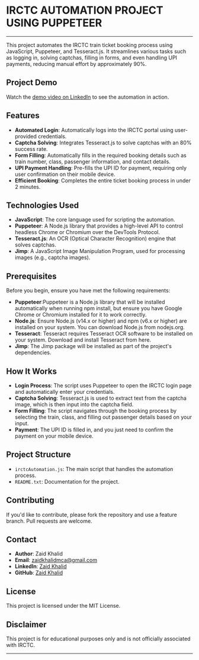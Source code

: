 # IRCTC AUTOMATION PROJECT USING PUPPETEER
---
This project automates the IRCTC train ticket booking process using JavaScript, Puppeteer, and Tesseract.js. It streamlines various tasks such as logging in, solving captchas, filling in forms, and even handling UPI payments, reducing manual effort by approximately 90%.

## Project Demo

Watch the [demo video on LinkedIn](https://www.linkedin.com/feed/update/urn:li:activity:7220874544272531456/) to see the automation in action.

## Features

- **Automated Login**: Automatically logs into the IRCTC portal using user-provided credentials.
- **Captcha Solving**: Integrates Tesseract.js to solve captchas with an 80% success rate.
- **Form Filling**: Automatically fills in the required booking details such as train number, class, passenger information, and contact details.
- **UPI Payment Handling**: Pre-fills the UPI ID for payment, requiring only user confirmation on their mobile device.
- **Efficient Booking**: Completes the entire ticket booking process in under 2 minutes.

## Technologies Used

- **JavaScript**: The core language used for scripting the automation.
- **Puppeteer**: A Node.js library that provides a high-level API to control headless Chrome or Chromium over the DevTools Protocol.
- **Tesseract.js**: An OCR (Optical Character Recognition) engine that solves captchas.
- **Jimp**: A JavaScript Image Manipulation Program, used for processing images (e.g., captcha images).

## Prerequisites
Before you begin, ensure you have met the following requirements:

- **Puppeteer**:Puppeteer is a Node.js library that will be installed automatically when running npm install, but ensure you have Google Chrome or Chromium installed for it to work correctly.
- **Node.js**: Ensure Node.js (v14.x or higher) and npm (v6.x or higher) are installed on your system. You can download Node.js from nodejs.org.
- **Tesseract**: Tesseract requires Tesseract OCR software to be installed on your system. Download and install Tesseract from here.
- **Jimp**: The Jimp package will be installed as part of the project's dependencies.

## How It Works

- **Login Process**: The script uses Puppeteer to open the IRCTC login page and automatically enter your credentials.
- **Captcha Solving**: Tesseract.js is used to extract text from the captcha image, which is then input into the captcha field.
- **Form Filling**: The script navigates through the booking process by selecting the train, class, and filling out passenger details based on your input.
- **Payment**: The UPI ID is filled in, and you just need to confirm the payment on your mobile device.

## Project Structure

- `irctcAutomation.js`: The main script that handles the automation process.
- `README.txt`: Documentation for the project.

## Contributing

If you'd like to contribute, please fork the repository and use a feature branch. Pull requests are welcome.

## Contact

- **Author**: Zaid Khalid
- **Email**: [zaidkhalidmca@gmail.com](mailto:zaidkhalidmca@gmail.com)
- **LinkedIn**: [Zaid Khalid](https://www.linkedin.com/in/zaidkhalid/)
- **GitHub**: [Zaid Khalid](https://github.com/Zaidkhalid44)

## License

This project is licensed under the MIT License.

## Disclaimer
This project is for educational purposes only and is not officially associated with IRCTC.

---
